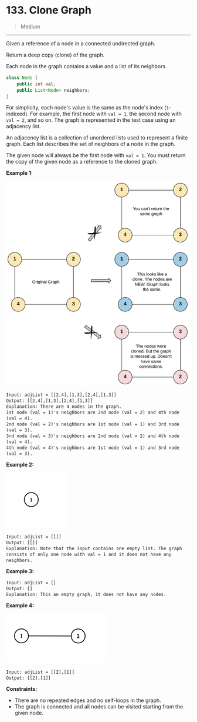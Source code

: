 # 133. Clone Graph

> Medium

------

Given a reference of a node in a connected undirected graph.

Return a deep copy (clone) of the graph.

Each node in the graph contains a value and a list of its neighbors.

```java
class Node {
    public int val;
    public List<Node> neighbors;
}
```

For simplicity, each node's value is the same as the node's index (`1`-indexed). For example, the first node with `val = 1`, the second node with `val = 2`, and so on. The graph is represented in the test case using an adjacency list.

An adjacency list is a collection of unordered lists used to represent a finite graph. Each list describes the set of neighbors of a node in the graph.

The given node will always be the first node with `val = 1`. You must return the copy of the given node as a reference to the cloned graph.

**Example 1:**

![graph-1](images/graph-1.png)

```
Input: adjList = [[2,4],[1,3],[2,4],[1,3]]
Output: [[2,4],[1,3],[2,4],[1,3]]
Explanation: There are 4 nodes in the graph.
1st node (val = 1)'s neighbors are 2nd node (val = 2) and 4th node (val = 4).
2nd node (val = 2)'s neighbors are 1st node (val = 1) and 3rd node (val = 3).
3rd node (val = 3)'s neighbors are 2nd node (val = 2) and 4th node (val = 4).
4th node (val = 4)'s neighbors are 1st node (val = 1) and 3rd node (val = 3).
```

**Example 2:**

![graph-2](images/graph-2.png)

```
Input: adjList = [[]]
Output: [[]]
Explanation: Note that the input contains one empty list. The graph consists of only one node with val = 1 and it does not have any neighbors.
```

**Example 3:**

```
Input: adjList = []
Output: []
Explanation: This an empty graph, it does not have any nodes.
```

**Example 4:**

![graph-3](images/graph-3.png)

```
Input: adjList = [[2],[1]]
Output: [[2],[1]]
```

**Constraints:**

- There are no repeated edges and no self-loops in the graph.
- The graph is connected and all nodes can be visited starting from the given node.